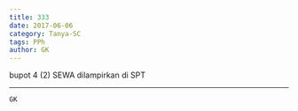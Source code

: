 ```yaml
---
title: 333
date: 2017-06-06
category: Tanya-SC
tags: PPh
author: GK
---
```


bupot 4 (2) SEWA dilampirkan di SPT

---



`GK`
